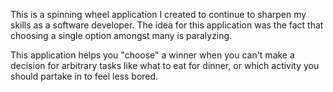 This is a spinning wheel application I created to continue to sharpen my skills as a software developer. The idea for this application was the fact that choosing a single option amongst many is paralyzing.

This application helps you "choose" a winner when you can't make a decision for arbitrary tasks like what to eat for dinner, or which activity you should partake in to feel less bored.